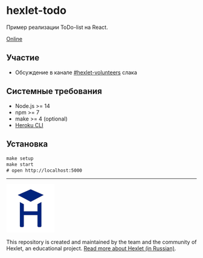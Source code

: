# hexlet-todo

Пример реализации ToDo-list на React.

[Online](https://react-todo-app-with-backend.herokuapp.com/)

## Участие

- Обсуждение в канале [#hexlet-volunteers](https://slack-ru.hexlet.io) слака

## Системные требования

- Node.js >= 14
- npm >= 7
- make >= 4 (optional)
- [Heroku CLI](https://devcenter.heroku.com/articles/heroku-cli)

## Установка

```shell
make setup
make start
# open http://localhost:5000
```

---

[![Hexlet Ltd. logo](https://raw.githubusercontent.com/Hexlet/assets/master/images/hexlet_logo128.png)](https://ru.hexlet.io/pages/about?utm_source=github&utm_medium=link&utm_campaign=exercises-javascript)

This repository is created and maintained by the team and the community of Hexlet, an educational project. [Read more about Hexlet (in Russian)](https://ru.hexlet.io/pages/about?utm_source=github&utm_medium=link&utm_campaign=exercises-javascript).

